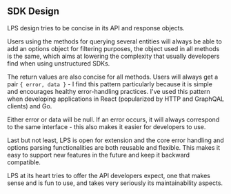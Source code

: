 ## SDK Design

LPS design tries to be concise in its API and response objects.

Users using the methods for querying several entities will always be able to add an options object for filtering purposes, the object used in all methods is the same, which aims at lowering the complexity that usually developers find when using unstructured SDKs.

The return values are also concise for all methods. Users will always get a pair `{ error, data }` - I find this pattern particularly because it is simple and encourages healthy error-handling practices. I've used this pattern when developing applications in React (popularized by HTTP and GraphQAL clients) and Go.

Either error or data will be null. If an error occurs, it will always correspond to the same interface - this also makes it easier for developers to use.

Last but not least, LPS is open for extension and the core error handling and options parsing functionalities are both reusable and flexible. This makes it easy to support new features in the future and keep it backward compatible.

LPS at its heart tries to offer the API developers expect, one that makes sense and is fun to use, and takes very seriously its maintainability aspects.
